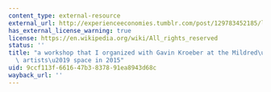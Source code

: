 ```yaml
---
content_type: external-resource
external_url: http://experienceeconomies.tumblr.com/post/129783452185/landscape-experience-introduction
has_external_license_warning: true
license: https://en.wikipedia.org/wiki/All_rights_reserved
status: ''
title: "a workshop that I organized with Gavin Kroeber at the Mildred\u2019s Lane\
  \ artists\u2019 space in 2015"
uid: 9ccf113f-6616-47b3-8378-91ea8943d68c
wayback_url: ''
---
```

